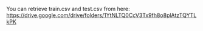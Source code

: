 You can retrieve train.csv and test.csv from here:
https://drive.google.com/drive/folders/1YtNLTQ0CcV3Tx9fh8o8plAtzTQYTLkPK
